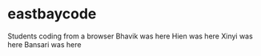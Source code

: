# eastbaycode

Students coding from a browser
Bhavik was here
Hien was here
Xinyi was here
Bansari was here
